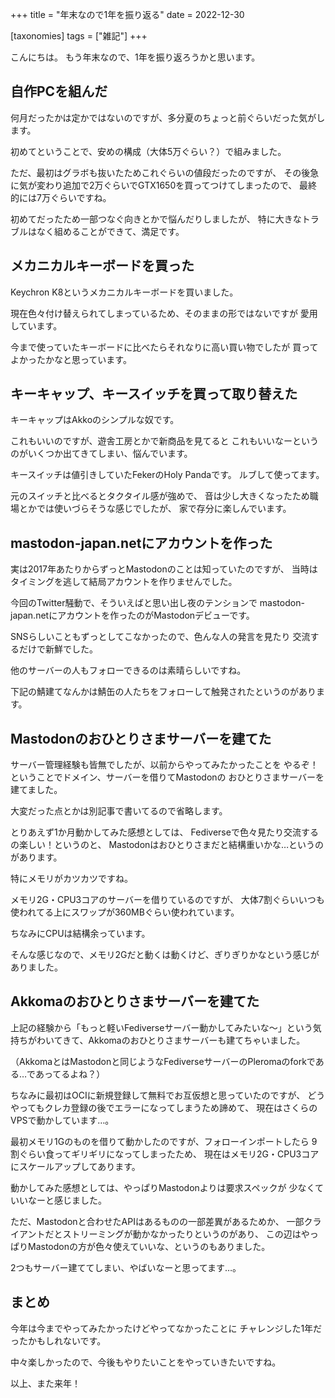 +++
title = "年末なので1年を振り返る"
date = 2022-12-30

[taxonomies]
tags = ["雑記"]
+++

こんにちは。
もう年末なので、1年を振り返ろうかと思います。

## 自作PCを組んだ

何月だったかは定かではないのですが、多分夏のちょっと前ぐらいだった気がします。

初めてということで、安めの構成（大体5万ぐらい？）で組みました。

ただ、最初はグラボも抜いたためこれぐらいの値段だったのですが、
その後急に気が変わり追加で2万ぐらいでGTX1650を買ってつけてしまったので、
最終的には7万ぐらいですね。

初めてだったため一部つなぐ向きとかで悩んだりしましたが、
特に大きなトラブルはなく組めることができて、満足です。

## メカニカルキーボードを買った

Keychron K8というメカニカルキーボードを買いました。

現在色々付け替えられてしまっているため、そのままの形ではないですが
愛用しています。

今まで使っていたキーボードに比べたらそれなりに高い買い物でしたが
買ってよかったかなと思っています。

## キーキャップ、キースイッチを買って取り替えた

キーキャップはAkkoのシンプルな奴です。

これもいいのですが、遊舎工房とかで新商品を見てると
これもいいなーというのがいくつか出てきてしまい、悩んでいます。

キースイッチは値引きしていたFekerのHoly Pandaです。
ルブして使ってます。

元のスイッチと比べるとタクタイル感が強めで、
音は少し大きくなったため職場とかでは使いづらそうな感じでしたが、
家で存分に楽しんでいます。

## mastodon-japan.netにアカウントを作った

実は2017年あたりからずっとMastodonのことは知っていたのですが、
当時はタイミングを逃して結局アカウントを作りませんでした。

今回のTwitter騒動で、そういえばと思い出し夜のテンションで
mastodon-japan.netにアカウントを作ったのがMastodonデビューです。

SNSらしいこともずっとしてこなかったので、色んな人の発言を見たり
交流するだけで新鮮でした。

他のサーバーの人もフォローできるのは素晴らしいですね。

下記の鯖建てなんかは鯖缶の人たちをフォローして触発されたというのがあります。

## Mastodonのおひとりさまサーバーを建てた

サーバー管理経験も皆無でしたが、以前からやってみたかったことを
やるぞ！ということでドメイン、サーバーを借りてMastodonの
おひとりさまサーバーを建てました。

大変だった点とかは別記事で書いてるので省略します。

とりあえず1か月動かしてみた感想としては、
Fediverseで色々見たり交流するの楽しい！というのと、
Mastodonはおひとりさまだと結構重いかな…というのがあります。

特にメモリがカツカツですね。

メモリ2G・CPU3コアのサーバーを借りているのですが、
大体7割ぐらいいつも使われてる上にスワップが360MBぐらい使われています。

ちなみにCPUは結構余っています。

そんな感じなので、メモリ2Gだと動くは動くけど、ぎりぎりかなという感じがありました。

## Akkomaのおひとりさまサーバーを建てた

上記の経験から「もっと軽いFediverseサーバー動かしてみたいな～」という気持ちがわいてきて、Akkomaのおひとりさまサーバーも建てちゃいました。

（AkkomaとはMastodonと同じようなFediverseサーバーのPleromaのforkである…であってるよね？）

ちなみに最初はOCIに新規登録して無料でお互仮想と思っていたのですが、
どうやってもクレカ登録の後でエラーになってしまうため諦めて、
現在はさくらのVPSで動かしています…。

最初メモリ1Gのものを借りて動かしたのですが、フォローインポートしたら
9割ぐらい食ってギリギリになってしまったため、
現在はメモリ2G・CPU3コアにスケールアップしてあります。

動かしてみた感想としては、やっぱりMastodonよりは要求スペックが
少なくていいなーと感じました。

ただ、Mastodonと合わせたAPIはあるものの一部差異があるためか、
一部クライアントだとストリーミングが動かなかったりというのがあり、
この辺はやっぱりMastodonの方が色々使えていいな、というのもありました。

2つもサーバー建ててしまい、やばいなーと思ってます…。

## まとめ

今年は今までやってみたかったけどやってなかったことに
チャレンジした1年だったかもしれないです。

中々楽しかったので、今後もやりたいことをやっていきたいですね。

以上、また来年！